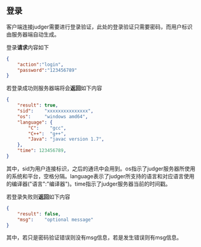 ## 登录

客户端连接judger需要进行登录验证，此处的登录验证只需要密码，而用户标识由服务器端自动生成。

登录**请求**内容如下

```json
{
	"action":"login",
	"password":"123456789"
}
```

若登录成功则服务器端将会**返回**如下内容

```json
{
	"result": true,
	"sid":    "xxxxxxxxxxxxxxx",
	"os":     "windows amd64",
	"language": {
		"C":    "gcc",
		"C++":  "g++",
		"Java": "javac version 1.7",
	},
	"time": 123456789,
}
```

其中，sid为用户连接标识，之后的通讯中会用到。os指示了judger服务器所使用的系统和平台，空格分隔。language表示了judger所支持的语言和对应语言使用的编译器("语言":"编译器")。time指示了judger服务器当前的时间戳。

若登录失败则**返回**如下内容

```json
{
	"result": false,
	"msg":    "optional message"
}
```

其中，若只是密码验证错误则没有msg信息，若是发生错误则有msg信息。
